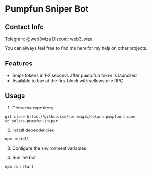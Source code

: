 # Pumpfun Sniper Bot

## Contact Info

Telegram: @web3wiza
Discord: web3_wiza

You can always feel free to find me here for my help on other projects.

## Features

- Snipe tokens in 1-2 seconds after pump.fun token is launched
- Available to buy at the first block with yellowstone RPC

## Usage
1. Clone the repository
```
git clone https://github.com/sol-magik/solana-pumpfun-sniper
cd solana-pumpfun-sniper
```
2. Install dependencies
```
npm install
```
3. Configure the environment variables

<!-- Rename the .env.copy file to .env and set RPC and WSS, main wallet's secret key, and jito auth keypair. -->

4. Run the bot

```
npm run start